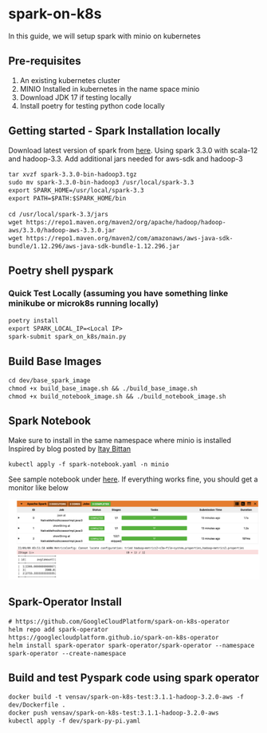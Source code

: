 # spark-on-k8s

In this guide, we will setup spark with minio on kubernetes

## Pre-requisites
1. An existing kubernetes cluster
2. MINIO Installed in kubernetes in the name space minio
3. Download JDK 17 if testing locally
4. Install poetry for testing python code locally


## Getting started - Spark Installation locally

Download latest version of spark from [here](https://dlcdn.apache.org/spark/spark-3.3.0/spark-3.3.0-bin-hadoop3.tgz). Using spark 3.3.0 with scala-12 and hadoop-3.3. Add additional jars needed for aws-sdk and hadoop-3

``` 
tar xvzf spark-3.3.0-bin-hadoop3.tgz
sudo mv spark-3.3.0-bin-hadoop3 /usr/local/spark-3.3
export SPARK_HOME=/usr/local/spark-3.3
export PATH=$PATH:$SPARK_HOME/bin

cd /usr/local/spark-3.3/jars
wget https://repo1.maven.org/maven2/org/apache/hadoop/hadoop-aws/3.3.0/hadoop-aws-3.3.0.jar
wget https://repo1.maven.org/maven2/com/amazonaws/aws-java-sdk-bundle/1.12.296/aws-java-sdk-bundle-1.12.296.jar
```
 

## Poetry shell pyspark

### Quick Test Locally (assuming you have something linke minikube or microk8s running locally)
```
poetry install
export SPARK_LOCAL_IP=<Local IP>
spark-submit spark_on_k8s/main.py
```


## Build Base Images
```
cd dev/base_spark_image
chmod +x build_base_image.sh && ./build_base_image.sh
chmod +x build_notebook_image.sh && ./build_notebook_image.sh
```

## Spark Notebook
Make sure to install in the same namespace where minio is installed
Inspired by blog posted by [Itay Bittan](https://towardsdatascience.com/jupyter-notebook-spark-on-kubernetes-880af7e06351)
```
kubectl apply -f spark-notebook.yaml -n minio
```
See sample notebook under [here](notebook/spark-k8s-test.ipynb). If everything works fine, you should get a monitor like below

![jupyter-sparkmonitor](notebook/sparkmonitor.png)


## Spark-Operator Install 
```
# https://github.com/GoogleCloudPlatform/spark-on-k8s-operator
helm repo add spark-operator https://googlecloudplatform.github.io/spark-on-k8s-operator
helm install spark-operator spark-operator/spark-operator --namespace spark-operator --create-namespace
```

## Build and test Pyspark code using spark operator
```
docker build -t vensav/spark-on-k8s-test:3.1.1-hadoop-3.2.0-aws -f dev/Dockerfile .
docker push vensav/spark-on-k8s-test:3.1.1-hadoop-3.2.0-aws
kubectl apply -f dev/spark-py-pi.yaml
```


